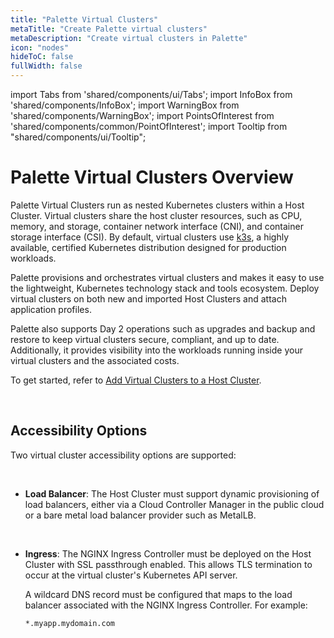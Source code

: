 ```yaml
---
title: "Palette Virtual Clusters"
metaTitle: "Create Palette virtual clusters"
metaDescription: "Create virtual clusters in Palette"
icon: "nodes"
hideToC: false
fullWidth: false
---
```


import Tabs from 'shared/components/ui/Tabs';
import InfoBox from 'shared/components/InfoBox';
import WarningBox from 'shared/components/WarningBox';
import PointsOfInterest from 'shared/components/common/PointOfInterest';
import Tooltip from "shared/components/ui/Tooltip";


# Palette Virtual Clusters Overview

Palette Virtual Clusters run as nested Kubernetes clusters within a Host Cluster. Virtual clusters share the host cluster resources, such as CPU, memory, and storage, container network interface (CNI), and container storage interface (CSI). By default, virtual clusters use [k3s](https://github.com/k3s-io/k3s), a highly available, certified Kubernetes distribution designed for production workloads.

Palette provisions and orchestrates virtual clusters and makes it easy to use the lightweight, Kubernetes technology stack and tools ecosystem. Deploy virtual clusters on both new and imported Host Clusters and attach application profiles.

Palette also supports Day 2 operations such as upgrades and backup and restore to keep virtual clusters secure, compliant, and up to date. Additionally, it provides visibility into the workloads running inside your virtual clusters and the associated costs.

To get started, refer to [Add Virtual Clusters to a Host Cluster](/clusters/palette-virtual-clusters/add-virtual-cluster-to-host-cluster).


<br />

## Accessibility Options

Two virtual cluster accessibility options are supported:<p></p><br />
- **Load Balancer**: The Host Cluster must support dynamic provisioning of load balancers, either via a Cloud Controller Manager in the public cloud or a bare metal load balancer provider such as MetalLB.<p></p><br />

- **Ingress**: The NGINX Ingress Controller must be deployed on the Host Cluster with SSL passthrough enabled. This allows TLS termination to occur at the virtual cluster's Kubernetes API server.<br />

   A wildcard DNS record must be configured that maps to the load balancer associated with the NGINX Ingress Controller. For example:

   `*.myapp.mydomain.com`

<br />
<br />


